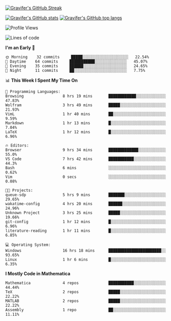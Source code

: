 <!--
**Gravifer/Gravifer** is a ✨ _special_ ✨ repository because its `README.md` (this file) appears on your GitHub profile.

Here are some ideas to get you started:

- 🔭 I’m currently working on ...
- 🌱 I’m currently learning ...
- 👯 I’m looking to collaborate on ...
- 🤔 I’m looking for help with ...
- 💬 Ask me about ...
- 📫 How to reach me: ...
- 😄 Pronouns: ...
- ⚡ Fun fact: ...
-->

<!-- ![Metrics](https://github.com/my-github-user/my-github-user/blob/main/github-metrics.svg) -->
[![Gravifer's GitHub Streak](https://github-readme-streak-stats.herokuapp.com/?user=Gravifer&theme=default)](https://github.com/DenverCoder1/github-readme-streak-stats)
<!-- [![Contribution Stats](https://github-contribution-stats.vercel.app/api/?username=Gravifer)](https://github.com/LordDashMe/github-contribution-stats/) -->
[![Gravifer's GitHub stats](https://github-readme-stats.vercel.app/api?username=Gravifer&theme=default&show_icons=true&count_private=true)](https://github.com/anuraghazra/github-readme-stats)
[![Gravifer's GitHub top langs](https://github-readme-stats.vercel.app/api/top-langs/?username=Gravifer&theme=default&show_icons=true&count_private=true&layout=compact)](https://github.com/anuraghazra/github-readme-stats)
<!-- [![Visitors](https://visitor-badge.glitch.me/badge?page_id=Gravifer.Gravifer)](https://github.com/Gravifer/) -->

<!--START_SECTION:waka-->
![Profile Views](http://img.shields.io/badge/Profile%20Views-4-blue)

![Lines of code](https://img.shields.io/badge/From%20Hello%20World%20I%27ve%20Written-111210%20lines%20of%20code-blue)

**I'm an Early 🐤** 

```text
🌞 Morning    32 commits     █████░░░░░░░░░░░░░░░░░░░░   22.54% 
🌆 Daytime    64 commits     ███████████░░░░░░░░░░░░░░   45.07% 
🌃 Evening    35 commits     ██████░░░░░░░░░░░░░░░░░░░   24.65% 
🌙 Night      11 commits     ██░░░░░░░░░░░░░░░░░░░░░░░   7.75%

```


📊 **This Week I Spent My Time On** 

```text
💬 Programming Languages: 
Browsing                 8 hrs 19 mins       ████████████░░░░░░░░░░░░░   47.83% 
Wolfram                  3 hrs 49 mins       █████░░░░░░░░░░░░░░░░░░░░   21.93% 
VimL                     1 hr 40 mins        ██░░░░░░░░░░░░░░░░░░░░░░░   9.59% 
Markdown                 1 hr 13 mins        █░░░░░░░░░░░░░░░░░░░░░░░░   7.04% 
LaTeX                    1 hr 12 mins        █░░░░░░░░░░░░░░░░░░░░░░░░   6.96%

🔥 Editors: 
Browser                  9 hrs 34 mins       █████████████░░░░░░░░░░░░   55.0% 
VS Code                  7 hrs 42 mins       ███████████░░░░░░░░░░░░░░   44.3% 
Bash                     6 mins              ░░░░░░░░░░░░░░░░░░░░░░░░░   0.62% 
Vim                      0 secs              ░░░░░░░░░░░░░░░░░░░░░░░░░   0.08%

🐱‍💻 Projects: 
queue-sdp                5 hrs 9 mins        ███████░░░░░░░░░░░░░░░░░░   29.65% 
wakatime-config          4 hrs 20 mins       ██████░░░░░░░░░░░░░░░░░░░   24.96% 
Unknown Project          3 hrs 25 mins       █████░░░░░░░░░░░░░░░░░░░░   19.66% 
git-config               1 hr 12 mins        █░░░░░░░░░░░░░░░░░░░░░░░░   6.96% 
literature-reading       1 hr 11 mins        █░░░░░░░░░░░░░░░░░░░░░░░░   6.85%

💻 Operating System: 
Windows                  16 hrs 18 mins      ███████████████████████░░   93.65% 
Linux                    1 hr 6 mins         █░░░░░░░░░░░░░░░░░░░░░░░░   6.35%

```

**I Mostly Code in Mathematica** 

```text
Mathematica              4 repos             ███████████░░░░░░░░░░░░░░   44.44% 
TeX                      2 repos             █████░░░░░░░░░░░░░░░░░░░░   22.22% 
MATLAB                   2 repos             █████░░░░░░░░░░░░░░░░░░░░   22.22% 
Assembly                 1 repo              ██░░░░░░░░░░░░░░░░░░░░░░░   11.11%

```



<!--END_SECTION:waka-->
